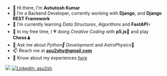 - 👋 Hi there, I'm **Ashutosh Kumar**
- 🔭 I’m a Backend Developer, currently working with **Django**, and **Django REST Framework**
- 🌱 I’m currently learning *Data Structures*, *Algorithms* and **FastAPI**⚡
- 🎨 In my free time, I 💗 doing *Creative Coding* with **p5.js**🌸 and play **Chess**♟️
- 💬 Ask me about *Python🐍 Development* and *AstroPhysics*🌌
- 📫 Reach me at **asu2shy@gmail.com**
- 📄 Know about my experiences *[here](https://drive.google.com/file/d/1Xjqw7T5KYlHP0yt9E-mTittYKsKT3Nfc/view?usp=drive_link)*

![](https://komarev.com/ghpvc/?username=asu2sh&color=brightgreen) [![Linkedin: asu2sh](https://img.shields.io/badge/-asu2sh-blue?style=flat-square&logo=Linkedin&logoColor=white&link=https://www.linkedin.com/in/asu2sh/)](https://www.linkedin.com/in/asu2sh/)
